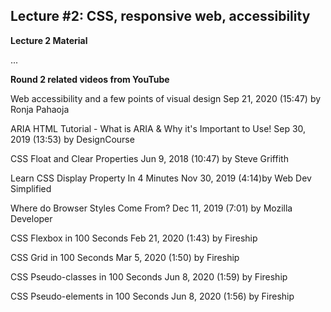 ## Lecture #2: CSS, responsive web, accessibility

**Lecture 2 Material**

...


**Round 2 related videos from YouTube**

Web accessibility and a few points of visual design
Sep 21, 2020 (15:47) by Ronja Pahaoja

ARIA HTML Tutorial - What is ARIA & Why it's Important to Use!
Sep 30, 2019 (13:53) by DesignCourse

CSS Float and Clear Properties
Jun 9, 2018 (10:47) by Steve Griffith

Learn CSS Display Property In 4 Minutes
Nov 30, 2019 (4:14)by Web Dev Simplified

Where do Browser Styles Come From?
Dec 11, 2019 (7:01) by Mozilla Developer

CSS Flexbox in 100 Seconds
Feb 21, 2020 (1:43) by Fireship

CSS Grid in 100 Seconds
Mar 5, 2020 (1:50) by Fireship

CSS Pseudo-classes in 100 Seconds
Jun 8, 2020 (1:59) by Fireship

CSS Pseudo-elements in 100 Seconds
Jun 8, 2020 (1:56) by Fireship
